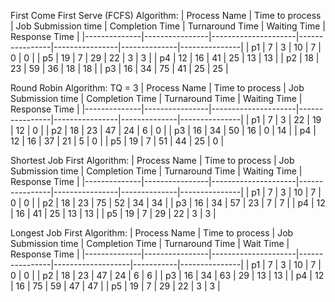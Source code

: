 
First Come First Serve (FCFS) Algorithm:
| Process Name | Time to process | Job Submission time | Completion Time | Turnaround Time | Waiting Time | Response Time |
|--------------|----------------|---------------------|----------------|----------------|--------------|---------------|
| p1           | 7              | 3                    | 10             | 7              | 0            | 0             |
| p5           | 19             | 7                    | 29             | 22             | 3            | 3             |
| p4           | 12             | 16                   | 41             | 25             | 13            | 13             |
| p2           | 18             | 23                   | 59             | 36             | 18            | 18             |
| p3           | 16             | 34                   | 75             | 41             | 25            | 25             |

Round Robin Algorithm:  TQ = 3 
| Process Name | Time to process | Job Submission time | Completion Time | Turnaround Time | Waiting Time | Response Time |
|--------------|----------------|---------------------|----------------|----------------|--------------|---------------|
| p1           | 7              | 3                   | 22             | 19             | 12           | 0             |
| p2           | 18             | 23                  | 47             | 24             | 6            | 0             |
| p3           | 16             | 34                  | 50             | 16             | 0            | 14            |
| p4           | 12             | 16                  | 37             | 21             | 5            | 0             |
| p5           | 19             | 7                   | 51             | 44             | 25           | 0             |

Shortest Job First Algorithm:
| Process Name | Time to process | Job Submission time | Completion Time | Turnaround Time | Waiting Time | Response Time |
|--------------|----------------|---------------------|----------------|----------------|--------------|---------------|
| p1           | 7              | 3                   | 10             | 7              | 0            | 0             |
| p2           | 18             | 23                  | 75             | 52             | 34           | 34            |
| p3           | 16             | 34                  | 57             | 23             | 7            | 7             |
| p4           | 12             | 16                  | 41             | 25             | 13           | 13            |
| p5           | 19             | 7                   | 29             | 22             | 3            | 3             |

Longest Job First Algorithm:
| Process Name | Time to process | Job Submission time | Completion Time | Turnaround Time | Wait Time | Response Time |
|--------------|----------------|---------------------|----------------|-------------------|-----------|---------------|
| p1           | 7              | 3                   | 10             | 7                 | 0         | 0             |
| p2           | 18             | 23                  | 47             | 24                | 6         | 6             |
| p3           | 16             | 34                  | 63             | 29                | 13        | 13            |
| p4           | 12             | 16                  | 75             | 59                | 47        | 47            |
| p5           | 19             | 7                   | 29             | 22                | 3         | 3             |
